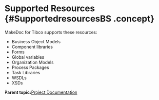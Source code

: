 # Supported Resources {#SupportedresourcesBS .concept}

MakeDoc for Tibco supports these resources:

-   Business Object Models
-   Component libraries
-   Forms
-   Global variables
-   Organization Models
-   Process Packages
-   Task Libraries
-   WSDLs
-   XSDs

**Parent topic:**[Project Documentation](../../../modules/titanis/output/projectDocDetailBS.md)

